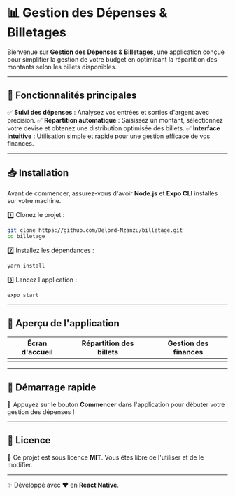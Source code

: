 # 📊 Gestion des Dépenses & Billetages

Bienvenue sur **Gestion des Dépenses & Billetages**, une application conçue pour simplifier la gestion de votre budget en optimisant la répartition des montants selon les billets disponibles.

---

## 🚀 Fonctionnalités principales

✅ **Suivi des dépenses** : Analysez vos entrées et sorties d'argent avec précision. ✅ **Répartition automatique** : Saisissez un montant, sélectionnez votre devise et obtenez une distribution optimisée des billets. ✅ **Interface intuitive** : Utilisation simple et rapide pour une gestion efficace de vos finances.

---

## 📥 Installation

Avant de commencer, assurez-vous d'avoir **Node.js** et **Expo CLI** installés sur votre machine.

1️⃣ Clonez le projet :

```sh
git clone https://github.com/Delord-Nzanzu/billetage.git
cd billetage
```

2️⃣ Installez les dépendances :

```sh
yarn install
```

3️⃣ Lancez l'application :

```sh
expo start
```

---

## 📸 Aperçu de l'application

| Écran d'accueil | Répartition des billets | Gestion des finances |
| --------------- | ----------------------- | -------------------- |
|                 |                         |                      |

---

## 🏁 Démarrage rapide

🔹 Appuyez sur le bouton **Commencer** dans l'application pour débuter votre gestion des dépenses !

---

## 📜 Licence

📌 Ce projet est sous licence **MIT**. Vous êtes libre de l'utiliser et de le modifier.

---

✨ Développé avec ❤️ en **React Native**.
